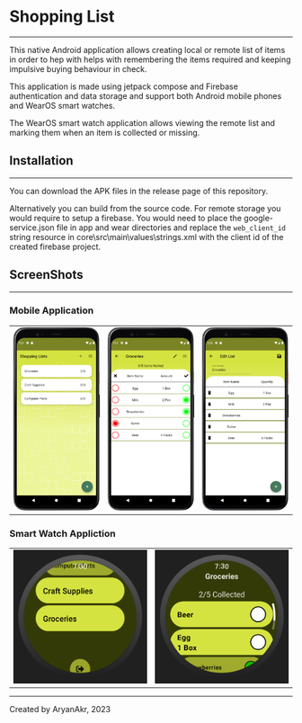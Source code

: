 # Shopping List
---

This native Android application allows creating local or remote list of items in order to hep with helps with remembering the items required and keeping impulsive buying behaviour in check.

This application is made using jetpack compose and Firebase authentication and data storage and support both Android mobile phones and WearOS smart watches.

The WearOS smart watch application allows viewing the remote list and marking them when an item is collected or missing.

## Installation
---
 You can download the APK files in the release page of this repository.

 Alternatively you can build from the source code. For remote storage you would require to setup a firebase. You would need to place the google-service.json file in app and wear directories and replace the `web_client_id` string resource in core\src\main\values\strings.xml with the client id of the created firebase project.


## ScreenShots
---
### Mobile Application
<table>
  <tr>
    <td><img src="screenshots/Screenshot_mobile_main.png"></td>
    <td><img src="screenshots/Screenshot_mobile_list.png"></td>
    <td><img src="screenshots/Screenshot_mobile_edit.png" ></td>
  </tr>
 </table>

 ### Smart Watch Appliction
 <table>
  <tr>
    <td><img src="screenshots/Screenshot_wear_main.png"></td>
    <td><img src="screenshots/Screenshot_wear_list.png"></td>
  </tr>
 </table>
 
 ---
 Created by AryanAkr, 2023
